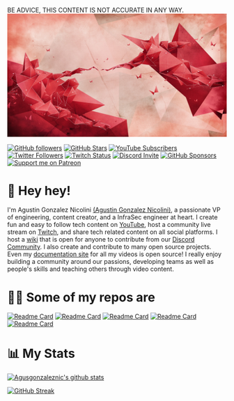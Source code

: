 
BE ADVICE, THIS CONTENT IS NOT ACCURATE IN ANY WAY.
![Hero image](https://raw.githubusercontent.com/agusgonzaleznic/images/main/wallhaven-49vwlk.jpeg)

[![GitHub followers](https://img.shields.io/github/followers/agusgonzaleznic?logo=GitHub&style=for-the-badge)](https://agusgonzaleznic.com/github)
[![GitHub Stars](https://img.shields.io/github/stars/agusgonzaleznic?logo=github&style=for-the-badge)](https://agusgonzaleznic.com/github)
[![YouTube Subscribers](https://img.shields.io/youtube/channel/subscribers/UCOk-gHyjcWZNj3Br4oxwh0A?logo=youtube&logoColor=E05D44&style=for-the-badge&label=YouTube)](https://agusgonzaleznic.com/subscribe)
[![Twitter Followers](https://img.shields.io/twitter/follow/agusgonzalezniclive?color=0E7FC0&logo=twitter&style=for-the-badge&label=Twitter)](https://agusgonzaleznic.com/twitter)
[![Twitch Status](https://img.shields.io/twitch/status/agusgonzaleznic?color=9147FF&logo=twitch&style=for-the-badge)](https://agusgonzaleznic.com/twitch)
[![Discord Invite](https://img.shields.io/discord/677701098101932032?color=4A55CC&label=Discord&logo=discord&style=for-the-badge)](https://agusgonzaleznic.com/discord)
[![GitHub Sponsors](https://img.shields.io/github/sponsors/agusgonzaleznic?color=BF4B8A&logo=githubsponsors&style=for-the-badge&label=Sponsor%20on%20Github)](https://agusgonzaleznic.com/github-sponsor)
[![Support me on Patreon](https://img.shields.io/endpoint.svg?url=https%3A%2F%2Fshieldsio-patreon.vercel.app%2Fapi%3Fusername%3Dagusgonzaleznic%26type%3Dpatrons&style=for-the-badge)](https://agusgonzaleznic.com/patreon)

# 👋 Hey hey!

I'm Agustin Gonzalez Nicolini [(Agustin Gonzalez Nicolini)](https://agusgonzaleznic.com), a passionate VP of engineering, content creator, and a InfraSec engineer at heart. I create fun and easy to follow tech content on [YouTube](https://agusgonzaleznic.com/subscribe), host a community live stream on [Twitch](https://agusgonzaleznic.com/twitch), and share tech related content on all social platforms. I host a [wiki](https://agusgonzaleznic.com/wiki) that is open for anyone to contribute from our [Discord Community](https://agusgonzaleznic.com/discord). I also create and contribute to many open source projects. Even my [documentation site](https://agusgonzaleznic.com/docs) for all my videos is open source! I really enjoy building a community around our passions, developing teams as well as people's skills and teaching others through video content.

# 🧑‍💻 Some of my repos are

[![Readme Card](https://github-readme-stats.vercel.app/api/pin/?username=agusgonzaleznic&repo=k3s-tower-ansible&theme=radical)](https://github.com/agusgonzaleznic/k3s-tower-ansible)
[![Readme Card](https://github-readme-stats.vercel.app/api/pin/?username=agusgonzaleznic&repo=agusgonzaleznic.github.io&theme=radical)](https://github.com/agusgonzaleznic/agusgonzaleznic.github.io)
[![Readme Card](https://github-readme-stats.vercel.app/api/pin/?username=agusgonzaleznic&repo=portfolio-site-terraform&theme=radical)](https://github.com/agusgonzaleznic/portfolio-site-terraform)
[![Readme Card](https://github-readme-stats.vercel.app/api/pin/?username=agusgonzaleznic&repo=portfolio-site&theme=radical)](https://github.com/agusgonzaleznic/portfolio-site)
[![Readme Card](https://github-readme-stats.vercel.app/api/pin/?username=agusgonzaleznic&repo=github-reusable-workflows&theme=radical)](https://github.com/agusgonzaleznic/github-reusable-workflows)

# 📊 My Stats

[![Agusgonzaleznic's github stats](https://github-readme-stats.vercel.app/api?username=agusgonzaleznic&show_icons=true&count_private=true&theme=radical&hide=stars)](https://agusgonzaleznic.com/github)

[![GitHub Streak](https://github-readme-streak-stats.herokuapp.com/?user=agusgonzaleznic&theme=dark&count_private=true&theme=radical)](https://agusgonzaleznic.com/github)
